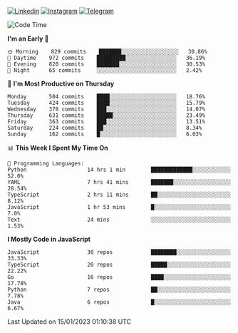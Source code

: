 [![Linkedin](https://img.shields.io/badge/-Archie-blue?style=flat-square&labelColor=gray&logo=Linkedin&logoColor=white&link=https://www.linkedin.com/in/archisdi)](https://www.linkedin.com/in/archisdi)
[![Instagram](https://img.shields.io/badge/-@archisdi-orange?style=flat-square&labelColor=gray&logo=Instagram&logoColor=white&link=https://www.instagram.com/archisdi)](https://www.instagram.com/archisdi)
[![Telegram](https://img.shields.io/badge/-aai-informational?style=flat-square&labelColor=gray&logo=telegram&logoColor=white&link=https://t.me/archisdi)](https://t.me/archisdi)

<!--START_SECTION:waka-->
![Code Time](http://img.shields.io/badge/Code%20Time-1%2C948%20hrs%2025%20mins-blue)

**I'm an Early 🐤** 

```text
🌞 Morning    829 commits    ███████░░░░░░░░░░░░░░░░░░   30.86% 
🌆 Daytime    972 commits    █████████░░░░░░░░░░░░░░░░   36.19% 
🌃 Evening    820 commits    ███████░░░░░░░░░░░░░░░░░░   30.53% 
🌙 Night      65 commits     ░░░░░░░░░░░░░░░░░░░░░░░░░   2.42%

```
📅 **I'm Most Productive on Thursday** 

```text
Monday       504 commits    ████░░░░░░░░░░░░░░░░░░░░░   18.76% 
Tuesday      424 commits    ████░░░░░░░░░░░░░░░░░░░░░   15.79% 
Wednesday    378 commits    ███░░░░░░░░░░░░░░░░░░░░░░   14.07% 
Thursday     631 commits    █████░░░░░░░░░░░░░░░░░░░░   23.49% 
Friday       363 commits    ███░░░░░░░░░░░░░░░░░░░░░░   13.51% 
Saturday     224 commits    ██░░░░░░░░░░░░░░░░░░░░░░░   8.34% 
Sunday       162 commits    █░░░░░░░░░░░░░░░░░░░░░░░░   6.03%

```


📊 **This Week I Spent My Time On** 

```text
💬 Programming Languages: 
Python                   14 hrs 1 min        █████████████░░░░░░░░░░░░   52.0% 
YAML                     7 hrs 41 mins       ███████░░░░░░░░░░░░░░░░░░   28.54% 
TypeScript               2 hrs 11 mins       ██░░░░░░░░░░░░░░░░░░░░░░░   8.12% 
JavaScript               1 hr 53 mins        █░░░░░░░░░░░░░░░░░░░░░░░░   7.0% 
Text                     24 mins             ░░░░░░░░░░░░░░░░░░░░░░░░░   1.53%

```

**I Mostly Code in JavaScript** 

```text
JavaScript               30 repos            ████████░░░░░░░░░░░░░░░░░   33.33% 
TypeScript               20 repos            █████░░░░░░░░░░░░░░░░░░░░   22.22% 
Go                       16 repos            ████░░░░░░░░░░░░░░░░░░░░░   17.78% 
Python                   7 repos             ██░░░░░░░░░░░░░░░░░░░░░░░   7.78% 
Java                     6 repos             █░░░░░░░░░░░░░░░░░░░░░░░░   6.67%

```



 Last Updated on 15/01/2023 01:10:38 UTC
<!--END_SECTION:waka-->